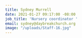 ```yaml
---
title: Sydney Murrell
date: 2021-01-27 09:17:00 -08:00
job_title: 'Nursery coordinator '
email: sydney@daybreakchurch.org
image: "/uploads/Staff-16.jpg"
---
```


